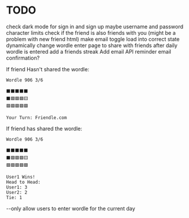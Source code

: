 # TODO

check dark mode for sign in and sign up
maybe username and password character limits
check if the friend is also friends with you (might be a problem with new friend html)
make email toggle load into correct state
dynamically change wordle enter page to share with friends after daily wordle is entered
add a friends streak
Add email API reminder
email confirmation?

If friend Hasn't shared the wordle:

    Wordle 906 3/6

    ⬛⬛⬛⬛⬛
    ⬛🟩🟩🟩🟨
    🟩🟩🟩🟩🟩

    Your Turn: Friendle.com

If friend has shared the wordle:

    Wordle 906 3/6

    ⬛⬛⬛⬛⬛
    ⬛🟩🟩🟩🟨
    🟩🟩🟩🟩🟩

    User1 Wins!
    Head to Head:
    User1: 3
    User2: 2
    Tie: 1

--only allow users to enter wordle for the current day